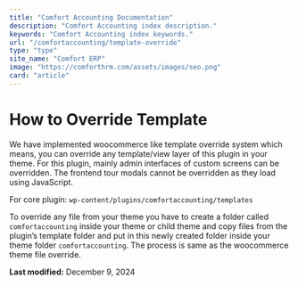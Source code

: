 ```yaml
---
title: "Comfort Accounting Documentation"
description: "Comfort Accounting index description."
keywords: "Comfort Accounting index keywords."
url: "/comfortaccounting/template-override"
type: "type"
site_name: "Comfort ERP"
image: "https://comforthrm.com/assets/images/seo.png"
card: "article"
---
```

# How to Override Template


We have implemented woocommerce like template override system which means, you can override any template/view layer of this plugin in your theme. For this plugin, mainly admin interfaces of custom screens can be overridden. The frontend tour modals cannot be overridden as they load using JavaScript.

For core plugin: `wp-content/plugins/comfortaccounting/templates`

To override any file from your theme you have to create a folder called `comfortaccounting` inside your theme or child theme and copy files from the plugin’s template folder and put in this newly created folder inside your theme folder `comfortaccounting`. The process is same as the woocommerce theme file override.  


**Last modified:** December 9, 2024